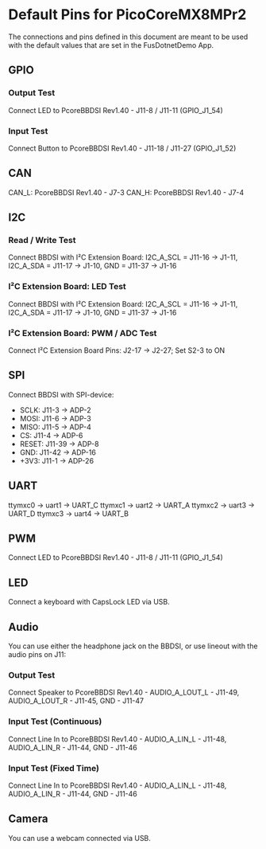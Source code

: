 ﻿# Default Pins for PicoCoreMX8MPr2

The connections and pins defined in this document are meant to be used with the default values that are set in the FusDotnetDemo App.


## GPIO

### Output Test

Connect LED to PcoreBBDSI Rev1.40 - J11-8 / J11-11 (GPIO_J1_54)

### Input Test

Connect Button to PcoreBBDSI Rev1.40 - J11-18 / J11-27 (GPIO_J1_52)


## CAN

CAN_L: PcoreBBDSI Rev1.40 - J7-3
CAN_H: PcoreBBDSI Rev1.40 - J7-4


## I2C

### Read / Write Test

Connect BBDSI with I²C Extension Board: I2C_A_SCL = J11-16 -> J1-11, I2C_A_SDA = J11-17 -> J1-10, GND = J11-37 -> J1-16

### I²C Extension Board: LED Test

Connect BBDSI with I²C Extension Board: I2C_A_SCL = J11-16 -> J1-11, I2C_A_SDA = J11-17 -> J1-10, GND = J11-37 -> J1-16

### I²C Extension Board: PWM / ADC Test

Connect I²C Extension Board Pins: J2-17 -> J2-27; Set S2-3 to ON


## SPI

Connect BBDSI with SPI-device: 
* SCLK: J11-3 -> ADP-2
* MOSI: J11-6 -> ADP-3
* MISO: J11-5 -> ADP-4
* CS: J11-4 -> ADP-6
* RESET: J11-39 -> ADP-8
* GND: J11-42 -> ADP-16
* +3V3: J11-1 -> ADP-26


## UART

ttymxc0 -> uart1 -> UART_C
ttymxc1 -> uart2 -> UART_A
ttymxc2 -> uart3 -> UART_D
ttymxc3 -> uart4 -> UART_B


## PWM

Connect LED to PcoreBBDSI Rev1.40 - J11-8 / J11-11 (GPIO_J1_54)


## LED

Connect a keyboard with CapsLock LED via USB.


## Audio

You can use either the headphone jack on the BBDSI, or use lineout with the audio pins on J11:

### Output Test

Connect Speaker to PcoreBBDSI Rev1.40 - AUDIO_A_LOUT_L - J11-49, AUDIO_A_LOUT_R - J11-45, GND - J11-47

### Input Test (Continuous)

Connect Line In to PcoreBBDSI Rev1.40 - AUDIO_A_LIN_L - J11-48, AUDIO_A_LIN_R - J11-44, GND - J11-46

### Input Test (Fixed Time)

Connect Line In to PcoreBBDSI Rev1.40 - AUDIO_A_LIN_L - J11-48, AUDIO_A_LIN_R - J11-44, GND - J11-46


## Camera

You can use a webcam connected via USB.